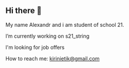 ## Hi there 👋
 My name Alexandr and i am student of school 21.
 
 I’m currently working on s21_string
 
 I'm looking for job offers
 
 How to reach me: kirinietik@gmail.com
 
<!--
**lokubet/lokubet** is a ✨ _special_ ✨ repository because its `README.md` (this file) appears on your GitHub profile.

Here are some ideas to get you started:

- 🔭 I’m currently working on ...
- 🌱 I’m currently learning ...
- 👯 I’m looking to collaborate on ...
- 🤔 I’m looking for help with ...
- 💬 Ask me about ...
- 📫 How to reach me: ...
- 😄 Pronouns: ...
- ⚡ Fun fact: ...
-->
